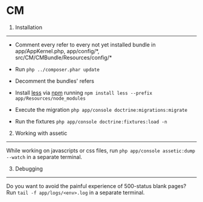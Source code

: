 **CM**
======

1) Installation
---------------

  * Comment every refer to every not yet installed bundle in app/AppKernel.php, app/config/\*, src/CM/CMBundle/Resources/config/\*

  * Run `php ../composer.phar update`

  * Decomment the bundles' refers

  * Install [less][1] via [npm][2] running `npm install less --prefix app/Resources/node_modules`

  * Execute the migration `php app/console doctrine:migrations:migrate`

  * Run the fixtures `php app/console doctrine:fixtures:load -n`

2) Working with assetic
-----------------------

While working on javascripts or css files, run `php app/console assetic:dump --watch` in a separate terminal.

3) Debugging
------------

Do you want to avoid the painful experience of 500-status blank pages? Run `tail -f app/logs/<env>.log` in a separate terminal.  

[1]:  http://lesscss.org/
[2]:  http://nodejs.org/
